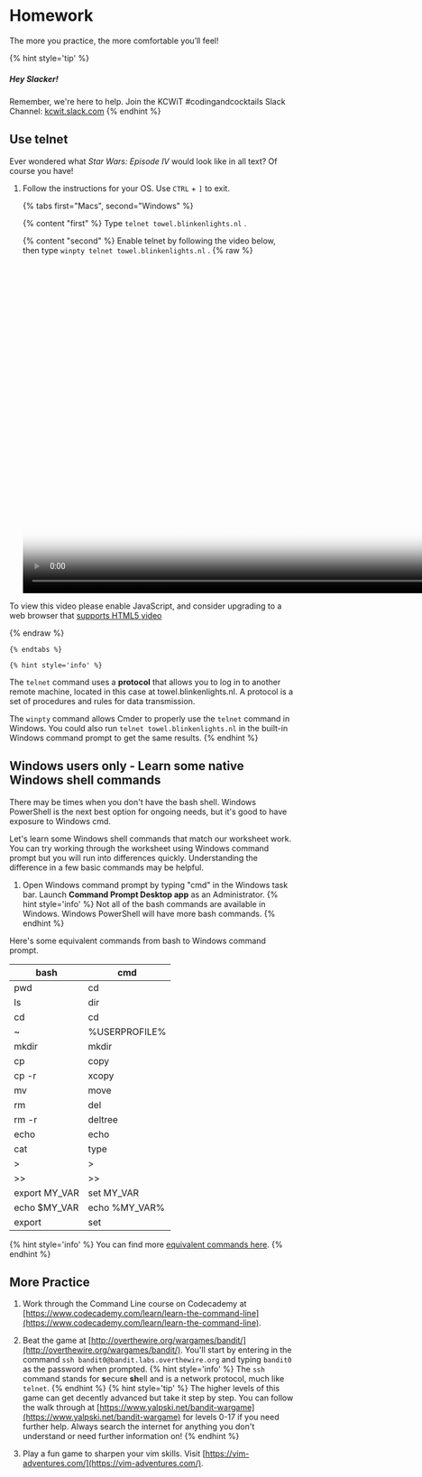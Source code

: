 # Homework
The more you practice, the more comfortable you’ll feel!

{% hint style='tip' %}
##### Hey Slacker!

Remember, we're here to help.
Join the KCWiT #codingandcocktails Slack Channel: [kcwit.slack.com](http://kcwit.slack.com)
{% endhint %}


## Use telnet
Ever wondered what _Star Wars: Episode IV_ would look like in all text? Of course you have!
1. Follow the instructions for your OS. Use `CTRL` + `]` to exit. 

   {% tabs first="Macs", second="Windows" %}

    {% content "first" %}
Type `telnet towel.blinkenlights.nl` <i class="fa fa-share fa-rotate-180"></i>.

    {% content "second" %}
Enable telnet by following the video below, then type `winpty telnet towel.blinkenlights.nl` <i class="fa fa-share fa-rotate-180"></i>.
{% raw %}
  <video id="enable-telnet" class="video-js" controls preload="auto" width="900" height="600"
  poster="enable-telnet.jpg" data-setup="{}">
  <source src="videos/enable-telnet.mp4" type='video/mp4'>
  <p class="vjs-no-js">
    To view this video please enable JavaScript, and consider upgrading to a web browser that
    <a href="http://videojs.com/html5-video-support/" target="_blank">supports HTML5 video</a>
  </p>
  </video>
{% endraw %}

    {% endtabs %}

    {% hint style='info' %}
The `telnet` command uses a **protocol** that allows you to log in to another remote machine, located in this case at towel.blinkenlights.nl. A protocol is a set of procedures and rules for data transmission.

The `winpty` command allows Cmder to properly use the `telnet` command in Windows. You could also run `telnet towel.blinkenlights.nl` in the built-in Windows command prompt to get the same results.
    {% endhint %}

## Windows users only - Learn some native Windows shell commands
There may be times when you don't have the bash shell. Windows PowerShell is the next best option for ongoing needs, but it's good to have exposure to Windows cmd. 

Let's learn some Windows shell commands that match our worksheet work. You can try working through the worksheet using Windows command prompt but you will run into differences quickly. Understanding the difference in a few basic commands may be helpful.

1. Open Windows command prompt by typing "cmd" in the Windows task bar. Launch **Command Prompt Desktop app** as an Administrator.
   {% hint style='info' %}
Not all of the bash commands are available in Windows. Windows PowerShell will have more bash commands.
   {% endhint %}


Here's some equivalent commands from bash to Windows command prompt.

| bash | cmd |
| --- | --- |
| pwd | cd |
| ls | dir | 
| cd | cd |
| ~ | %USERPROFILE% | 
| mkdir | mkdir |
| cp | copy |
| cp -r | xcopy |
| mv | move |
| rm | del |
| rm -r | deltree |
| echo | echo |
| cat | type |
|  > | > |
| >> | >> | 
| export MY_VAR | set MY_VAR |
| echo $MY_VAR | echo %MY_VAR%
| export | set | 

{% hint style='info' %}
You can find more [equivalent commands here](https://access.redhat.com/documentation/en-US/Red_Hat_Enterprise_Linux/4/html/Step_by_Step_Guide/ap-doslinux.html).
{% endhint %}


## More Practice

1. Work through the Command Line course on Codecademy at [https://www.codecademy.com/learn/learn-the-command-line](https://www.codecademy.com/learn/learn-the-command-line).

1. Beat the game at [http://overthewire.org/wargames/bandit/](http://overthewire.org/wargames/bandit/). You'll start by entering in the command `ssh bandit0@bandit.labs.overthewire.org` <i class="fa fa-share fa-rotate-180"></i> and typing `bandit0` as the password when prompted.
    {% hint style='info' %}
The `ssh` command stands for **s**ecure **sh**ell and is a network protocol, much like `telnet`.
    {% endhint %}
    {% hint style='tip' %}
The higher levels of this game can get decently advanced but take it step by step. You can follow the walk through at [https://www.yalpski.net/bandit-wargame](https://www.yalpski.net/bandit-wargame) for levels 0-17 if you need further help. Always search the internet for anything you don't understand or need further information on!
    {% endhint %}

1. Play a fun game to sharpen your vim skills. Visit [https://vim-adventures.com/](https://vim-adventures.com/).

